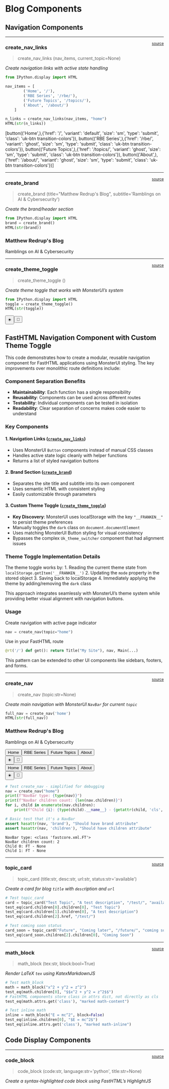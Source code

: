 # Blog Components


<!-- WARNING: THIS FILE WAS AUTOGENERATED! DO NOT EDIT! -->

## Navigation Components

------------------------------------------------------------------------

<a
href="https://github.com/Matthew-Redrup/technical-blog/blob/main/technical_blog/blog_components.py#L16"
target="_blank" style="float:right; font-size:smaller">source</a>

### create_nav_links

>  create_nav_links (nav_items, current_topic=None)

*Create navigation links with active state handling*

``` python
from IPython.display import HTML

nav_items = [
        ('Home', '/'),
        ('RBE Series', '/rbe/'),
        ('Future Topics', '/topics/'),
        ('About', '/about/')
    ]

n_links = create_nav_links(nav_items, "home")
HTML(str(n_links))
```

[button(('Home',),{'href': '/', 'variant': 'default', 'size': 'sm', 'type': 'submit', 'class': 'uk-btn transition-colors'}), button(('RBE Series',),{'href': '/rbe/', 'variant': 'ghost', 'size': 'sm', 'type': 'submit', 'class': 'uk-btn transition-colors'}), button(('Future Topics',),{'href': '/topics/', 'variant': 'ghost', 'size': 'sm', 'type': 'submit', 'class': 'uk-btn transition-colors'}), button(('About',),{'href': '/about/', 'variant': 'ghost', 'size': 'sm', 'type': 'submit', 'class': 'uk-btn transition-colors'})]

------------------------------------------------------------------------

<a
href="https://github.com/Matthew-Redrup/technical-blog/blob/main/technical_blog/blog_components.py#L42"
target="_blank" style="float:right; font-size:smaller">source</a>

### create_brand

>  create_brand (title="Matthew Redrup's Blog", subtitle='Ramblings on AI &
>                    Cybersecurity')

*Create the brand/header section*

``` python
from IPython.display import HTML
brand = create_brand()
HTML(str(brand))
```

<div class="flex flex-col"><h3 class="uk-h3 font-bold">Matthew Redrup&#x27;s Blog</h3><p class="text-muted-foreground hidden sm:block text-sm">Ramblings on AI &amp; Cybersecurity</p></div>

------------------------------------------------------------------------

<a
href="https://github.com/Matthew-Redrup/technical-blog/blob/main/technical_blog/blog_components.py#L51"
target="_blank" style="float:right; font-size:smaller">source</a>

### create_theme_toggle

>  create_theme_toggle ()

*Create theme toggle that works with MonsterUI’s system*

``` python
from IPython.display import HTML
toggle = create_theme_toggle()
HTML(str(toggle))
```

<div class="flex gap-1"><button onclick="
               const franken = JSON.parse(localStorage.getItem('__FRANKEN__') || '{}');
               franken.mode = 'light';
               localStorage.setItem('__FRANKEN__', JSON.stringify(franken));
               document.documentElement.classList.remove('dark');
               " variant="ghost" size="sm" type="submit" class="uk-btn transition-colors">☀️</button><button onclick="
               const franken = JSON.parse(localStorage.getItem('__FRANKEN__') || '{}');
               franken.mode = 'dark';
               localStorage.setItem('__FRANKEN__', JSON.stringify(franken));
               document.documentElement.classList.add('dark');
               " variant="ghost" size="sm" type="submit" class="uk-btn transition-colors">🌙</button></div>

## FastHTML Navigation Component with Custom Theme Toggle

This code demonstrates how to create a modular, reusable navigation
component for FastHTML applications using MonsterUI styling. The key
improvements over monolithic route definitions include:

### Component Separation Benefits

- **Maintainability**: Each function has a single responsibility
- **Reusability**: Components can be used across different routes
- **Testability**: Individual components can be tested in isolation
- **Readability**: Clear separation of concerns makes code easier to
  understand

### Key Components

#### 1. Navigation Links ([`create_nav_links`](https://Matthew-Redrup.github.io/technical-blog/blog_components.html#create_nav_links))

- Uses MonsterUI `Button` components instead of manual CSS classes
- Handles active state logic cleanly with helper functions
- Returns a list of styled navigation buttons

#### 2. Brand Section ([`create_brand`](https://Matthew-Redrup.github.io/technical-blog/blog_components.html#create_brand))

- Separates the site title and subtitle into its own component
- Uses semantic HTML with consistent styling
- Easily customizable through parameters

#### 3. Custom Theme Toggle ([`create_theme_toggle`](https://Matthew-Redrup.github.io/technical-blog/blog_components.html#create_theme_toggle))

- **Key Discovery**: MonsterUI uses localStorage with the key
  `"__FRANKEN__"` to persist theme preferences
- Manually toggles the `dark` class on `document.documentElement`
- Uses matching MonsterUI Button styling for visual consistency
- Bypasses the complex `Uk_theme_switcher` component that had alignment
  issues

### Theme Toggle Implementation Details

The theme toggle works by: 1. Reading the current theme state from
`localStorage.getItem('__FRANKEN__')` 2. Updating the `mode` property in
the stored object 3. Saving back to localStorage 4. Immediately applying
the theme by adding/removing the `dark` class

This approach integrates seamlessly with MonsterUI’s theme system while
providing better visual alignment with navigation buttons.

### Usage

Create navigation with active page indicator

``` python
nav = create_nav(topic="home")
```

Use in your FastHTML route

``` python
@rt('/') def get(): return Title("My Site"), nav, Main(...)
```

This pattern can be extended to other UI components like sidebars,
footers, and forms.

------------------------------------------------------------------------

<a
href="https://github.com/Matthew-Redrup/technical-blog/blob/main/technical_blog/blog_components.py#L75"
target="_blank" style="float:right; font-size:smaller">source</a>

### create_nav

>  create_nav (topic:str=None)

*Create main navigation with MonsterUI `NavBar` for current `topic`*

``` python
full_nav = create_nav('home')
HTML(str(full_nav))
```

<div><div class="monster-navbar border-b navbar-underline"><div class="flex justify-between items-center w-full"><div class="flex flex-col"><h3 class="uk-h3 font-bold">Matthew Redrup&#x27;s Blog</h3><p class="text-muted-foreground hidden sm:block text-sm">Ramblings on AI &amp; Cybersecurity</p></div><a class="md:hidden" data-uk-toggle="target: #_9SWWDzGeSBeX0RmVzxTOaA; cls: hidden"><uk-icon icon="menu" height="30" width="30"></uk-icon></a><div class="items-center space-x-4 hidden md:flex"><button href="/" variant="default" size="sm" type="submit" class="uk-btn transition-colors">Home</button><button href="/rbe/" variant="ghost" size="sm" type="submit" class="uk-btn transition-colors">RBE Series</button><button href="/topics/" variant="ghost" size="sm" type="submit" class="uk-btn transition-colors">Future Topics</button><button href="/about/" variant="ghost" size="sm" type="submit" class="uk-btn transition-colors">About</button><div class="flex gap-1"><button onclick="
               const franken = JSON.parse(localStorage.getItem('__FRANKEN__') || '{}');
               franken.mode = 'light';
               localStorage.setItem('__FRANKEN__', JSON.stringify(franken));
               document.documentElement.classList.remove('dark');
               " variant="ghost" size="sm" type="submit" class="uk-btn transition-colors">☀️</button><button onclick="
               const franken = JSON.parse(localStorage.getItem('__FRANKEN__') || '{}');
               franken.mode = 'dark';
               localStorage.setItem('__FRANKEN__', JSON.stringify(franken));
               document.documentElement.classList.add('dark');
               " variant="ghost" size="sm" type="submit" class="uk-btn transition-colors">🌙</button></div></div></div></div><div class="flex flex-col items-center justify-center space-y-4 border-b navbar-underline hidden md:hidden monster-navbar" id="_9SWWDzGeSBeX0RmVzxTOaA"><button href="/" variant="default" size="sm" type="submit" class="uk-btn transition-colors">Home</button><button href="/rbe/" variant="ghost" size="sm" type="submit" class="uk-btn transition-colors">RBE Series</button><button href="/topics/" variant="ghost" size="sm" type="submit" class="uk-btn transition-colors">Future Topics</button><button href="/about/" variant="ghost" size="sm" type="submit" class="uk-btn transition-colors">About</button><div class="flex gap-1"><button onclick="
               const franken = JSON.parse(localStorage.getItem('__FRANKEN__') || '{}');
               franken.mode = 'light';
               localStorage.setItem('__FRANKEN__', JSON.stringify(franken));
               document.documentElement.classList.remove('dark');
               " variant="ghost" size="sm" type="submit" class="uk-btn transition-colors">☀️</button><button onclick="
               const franken = JSON.parse(localStorage.getItem('__FRANKEN__') || '{}');
               franken.mode = 'dark';
               localStorage.setItem('__FRANKEN__', JSON.stringify(franken));
               document.documentElement.classList.add('dark');
               " variant="ghost" size="sm" type="submit" class="uk-btn transition-colors">🌙</button></div></div></div>

``` python
# Test create_nav - simplified for debugging
nav = create_nav("home")
print(f"NavBar type: {type(nav)}")
print(f"NavBar children count: {len(nav.children)}")
for i, child in enumerate(nav.children):
    print(f"Child {i}: {type(child).__name__} - {getattr(child, 'cls', 'no cls')}")

# Basic test that it's a NavBar
assert hasattr(nav, 'brand'), "Should have brand attribute"
assert hasattr(nav, 'children'), "Should have children attribute"
```

    NavBar type: <class 'fastcore.xml.FT'>
    NavBar children count: 2
    Child 0: FT - None
    Child 1: FT - None

------------------------------------------------------------------------

<a
href="https://github.com/Matthew-Redrup/technical-blog/blob/main/technical_blog/blog_components.py#L97"
target="_blank" style="float:right; font-size:smaller">source</a>

### topic_card

>  topic_card (title:str, desc:str, url:str, status:str='available')

*Create a card for blog `title` with `desc`ription and `url`*

``` python
# Test topic_card
card = topic_card("Test Topic", "A test description", "/test/", "available")
test_eq(card.children[0].children[0], "Test Topic")
test_eq(card.children[1].children[0], "A test description")
test_eq(card.children[2].href, "/test/")

# Test coming soon status
card_soon = topic_card("Future", "Coming later", "/future/", "coming soon")
test_eq(card_soon.children[2].children[0], "Coming Soon")
```

------------------------------------------------------------------------

<a
href="https://github.com/Matthew-Redrup/technical-blog/blob/main/technical_blog/blog_components.py#L109"
target="_blank" style="float:right; font-size:smaller">source</a>

### math_block

>  math_block (tex:str, block:bool=True)

*Render LaTeX `tex` using KatexMarkdownJS*

``` python
# Test math_block
math = math_block("x^2 + y^2 = z^2")
test_eq(math.children[0], "$$x^2 + y^2 = z^2$$")
# FastHTML components store class in attrs dict, not directly as cls
test_eq(math.attrs.get('class'), "marked math-content")

# Test inline math
inline = math_block("E = mc^2", block=False)
test_eq(inline.children[0], "$E = mc^2$")
test_eq(inline.attrs.get('class'), "marked math-inline")
```

## Code Display Components

------------------------------------------------------------------------

<a
href="https://github.com/Matthew-Redrup/technical-blog/blob/main/technical_blog/blog_components.py#L120"
target="_blank" style="float:right; font-size:smaller">source</a>

### code_block

>  code_block (code:str, language:str='python', title:str=None)

*Create a syntax-highlighted code block using FastHTML’s HighlightJS*
